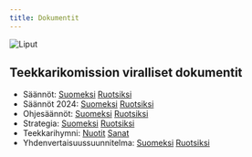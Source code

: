 ```yaml
---
title: Dokumentit
---
```


![Liput](/tk-banner.jpg)

## Teekkarikomission viralliset dokumentit

- Säännöt: [Suomeksi](/rules-fi.pdf) [Ruotsiksi](/rules-sv.pdf)  
- Säännöt 2024: [Suomeksi](/rules-fi.pdf) [Ruotsiksi](/rules-sv.pdf)  
- Ohjesäännöt: [Suomeksi](/sub-rules-fi.pdf) [Ruotsiksi](/sub-rules-sv.pdf)  
- Strategia: [Suomeksi](/strategia-fi.pdf) [Ruotsiksi](/strategia-sv.pdf)  
- Teekkarihymni: [Nuotit](/teekkarihymni_teknologhymn_notes.pdf) [Sanat](/teekkarihymni_teknologhymn_words.pdf)  
- Yhdenvertaisuussuunnitelma: [Suomeksi](/values-fi.pdf) [Ruotsiksi](/values-sv.pdf)  
